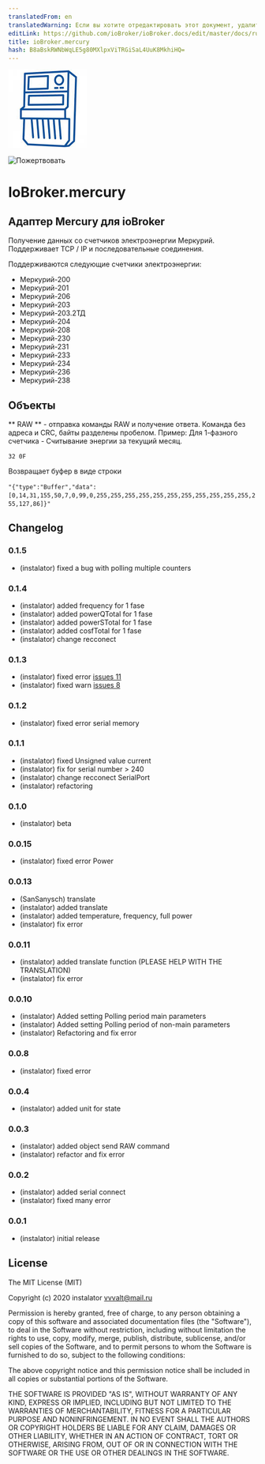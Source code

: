 ```yaml
---
translatedFrom: en
translatedWarning: Если вы хотите отредактировать этот документ, удалите поле «translationFrom», в противном случае этот документ будет снова автоматически переведен
editLink: https://github.com/ioBroker/ioBroker.docs/edit/master/docs/ru/adapterref/iobroker.mercury/README.md
title: ioBroker.mercury
hash: B8aBskRWNbWqLE5g80MXlpxViTRGiSaL4UuK8MkhiHQ=
---
```

![Логотип](../../../en/adapterref/iobroker.mercury/admin/mercury.png)

![Пожертвовать](https://img.shields.io/badge/Donate-PayPal-green.svg)

# IoBroker.mercury
## Адаптер Mercury для ioBroker
Получение данных со счетчиков электроэнергии Меркурий.
Поддерживает TCP / IP и последовательные соединения.

Поддерживаются следующие счетчики электроэнергии:

* Меркурий-200
* Меркурий-201
* Меркурий-206
* Меркурий-203
* Меркурий-203.2ТД
* Меркурий-204
* Меркурий-208
* Меркурий-230
* Меркурий-231
* Меркурий-233
* Меркурий-234
* Меркурий-236
* Меркурий-238

## Объекты
** RAW ** - отправка команды RAW и получение ответа.
Команда без адреса и CRC, байты разделены пробелом. Пример: Для 1-фазного счетчика - Считывание энергии за текущий месяц.

```
32 0F
```

Возвращает буфер в виде строки

```"{"type":"Buffer","data":[0,14,31,155,50,7,0,99,0,255,255,255,255,255,255,255,255,255,255,255,255,127,86]}"```

## Changelog

### 0.1.5
* (instalator) fixed a bug with polling multiple counters

### 0.1.4
* (instalator) added frequency for 1 fase
* (instalator) added powerQTotal for 1 fase
* (instalator) added powerSTotal for 1 fase
* (instalator) added cosfTotal for 1 fase
* (instalator) change recconect

### 0.1.3
* (instalator) fixed error [issues 11](https://github.com/instalator/ioBroker.mercury/issues/11)
* (instalator) fixed warn [issues 8](https://github.com/instalator/ioBroker.mercury/issues/8)

### 0.1.2
* (instalator) fixed error serial memory

### 0.1.1
* (instalator) fixed Unsigned value current
* (instalator) fix for serial number > 240
* (instalator) change recconect SerialPort
* (instalator) refactoring

### 0.1.0
* (instalator) beta

### 0.0.15
* (instalator) fixed error Power

### 0.0.13
* (SanSanysch) translate
* (instalator) added translate
* (instalator) added temperature, frequency, full power
* (instalator) fix error

### 0.0.11
* (instalator) added translate function (PLEASE HELP WITH THE TRANSLATION)
* (instalator) fix error

### 0.0.10
* (instalator) Added setting Polling period main parameters
* (instalator) Added setting Polling period of non-main parameters
* (instalator) Refactoring and fix error

### 0.0.8
* (instalator) fixed error

### 0.0.4
* (instalator) added unit for state

### 0.0.3
* (instalator) added object send RAW command
* (instalator) refactor and fix error

### 0.0.2
* (instalator) added serial connect
* (instalator) fixed many error

### 0.0.1
* (instalator) initial release

## License
The MIT License (MIT)

Copyright (c) 2020 instalator <vvvalt@mail.ru>

Permission is hereby granted, free of charge, to any person obtaining a copy
of this software and associated documentation files (the "Software"), to deal
in the Software without restriction, including without limitation the rights
to use, copy, modify, merge, publish, distribute, sublicense, and/or sell
copies of the Software, and to permit persons to whom the Software is
furnished to do so, subject to the following conditions:

The above copyright notice and this permission notice shall be included in all
copies or substantial portions of the Software.

THE SOFTWARE IS PROVIDED "AS IS", WITHOUT WARRANTY OF ANY KIND, EXPRESS OR
IMPLIED, INCLUDING BUT NOT LIMITED TO THE WARRANTIES OF MERCHANTABILITY,
FITNESS FOR A PARTICULAR PURPOSE AND NONINFRINGEMENT. IN NO EVENT SHALL THE
AUTHORS OR COPYRIGHT HOLDERS BE LIABLE FOR ANY CLAIM, DAMAGES OR OTHER
LIABILITY, WHETHER IN AN ACTION OF CONTRACT, TORT OR OTHERWISE, ARISING FROM,
OUT OF OR IN CONNECTION WITH THE SOFTWARE OR THE USE OR OTHER DEALINGS IN THE
SOFTWARE.
